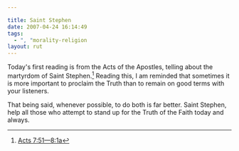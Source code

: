 ```yaml
---

title: Saint Stephen
date: 2007-04-24 16:14:49
tags:
  - ", "morality-religion
layout: rut
---
```


Today's first reading is from the Acts of the Apostles, telling about the martyrdom of Saint Stephen.[^1]  Reading this, I am reminded that sometimes it is more important to proclaim the Truth than to remain on good terms with your listeners.  

That being said, whenever possible, to do both is far better.  Saint Stephen, help all those who attempt to stand up for the Truth of the Faith today and always. 

[^1]: [Acts 7:51—8:1a](http://www.usccb.org/nab/bible/acts/acts7.htm#v51)


